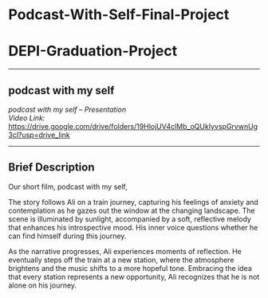 # Podcast-With-Self-Final-Project
# DEPI-Graduation-Project

---

## podcast with my self 
*podcast with my self – Presentation*  
*Video Link:* https://drive.google.com/drive/folders/19HlojUV4clMb_oQUkIyvspGrvwnUg3cl?usp=drive_link

---

## Brief Description  
Our short film, podcast with my self, 

The story follows Ali on a train journey, capturing his feelings of anxiety and contemplation as he gazes out the window at the changing landscape. The scene is illuminated by sunlight, accompanied by a soft, reflective melody that enhances his introspective mood. His inner voice questions whether he can find himself during this journey.

As the narrative progresses, Ali experiences moments of reflection. He eventually steps off the train at a new station, where the atmosphere brightens and the music shifts to a more hopeful tone. Embracing the idea that every station represents a new opportunity, Ali recognizes that he is not alone on his journey.


